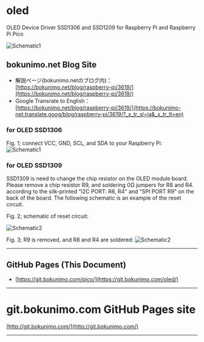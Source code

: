 # oled

OLED Device Driver SSD1306 and SSD1209 for Raspberry Pi and Raspberry Pi Pico  

![Schematic1](https://bokunimo.net/blog/wp-content/uploads/2023/05/DSC_2650wd.jpg)  

## bokunimo.net Blog Site

- 解説ページ(bokunimo.netのブログ内)：  
	[https://bokunimo.net/blog/raspberry-pi/3619/](https://bokunimo.net/blog/raspberry-pi/3619/)  
- Google Transrate to English：  
	[https://bokunimo.net/blog/raspberry-pi/3619/](https://bokunimo-net.translate.goog/blog/raspberry-pi/3619/?_x_tr_sl=ja&_x_tr_tl=en)  

### for OLED SSD1306

Fig. 1; connect VCC, GND, SCL, and SDA to your Raspberry Pi:  
![Schematic1](https://bokunimo.net/blog/wp-content/uploads/2023/05/ssd1306schema.png)  

### for OLED SSD1309

SSD1309 is need to change the chip resistor on the OLED module board. Please remove a chip resistor R9, and soldering 0Ω jumpers for R8 and R4. according to the silk-printed "I2C PORT: R8, R4" and "SPI PORT R9" on the back of the board. The following schematic is an example of the reset circuit.

Fig. 2; schematic of reset circuit:

![Schematic2](https://bokunimo.net/blog/wp-content/uploads/2023/05/ssd1609schema_pi.png)  

Fig. 3; R9 is removed, and R8 and R4 are soldered:
![Schematic2](https://bokunimo.net/blog/wp-content/uploads/2023/04/DSC_2612w.jpg)  

----------------------------------------------------------------

## GitHub Pages (This Document)
* [https://git.bokunimo.com/pico/](https://git.bokunimo.com/oled/)  

----------------------------------------------------------------

# git.bokunimo.com GitHub Pages site
[http://git.bokunimo.com/](http://git.bokunimo.com/)  

----------------------------------------------------------------
